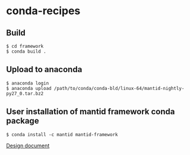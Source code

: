 # conda-recipes

## Build
```
$ cd framework
$ conda build .
```

## Upload to anaconda
```
$ anaconda login
$ anaconda upload /path/to/conda/conda-bld/linux-64/mantid-nightly-py27_0.tar.bz2
```

## User installation of mantid framework conda package
```
$ conda install -c mantid mantid-framework
```

[Design document](../../../documents/blob/master/Design/Anaconda.md)
